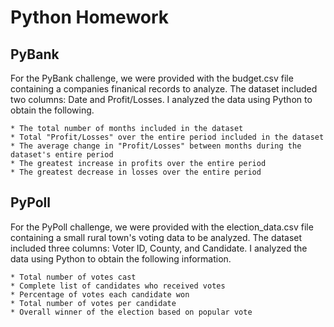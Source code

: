 Python Homework 
===============

PyBank
------


For the PyBank challenge, we were provided with the budget.csv file containing a companies finanical records to analyze. The dataset included two columns: Date and Profit/Losses. I analyzed the data using Python to obtain the following.

	* The total number of months included in the dataset
	* Total "Profit/Losses" over the entire period included in the dataset
	* The average change in "Profit/Losses" between months during the dataset's entire period
	* The greatest increase in profits over the entire period
	* The greatest decrease in losses over the entire period


PyPoll
------

For the PyPoll challenge, we were provided with the election_data.csv file containing a small rural town's voting data to be analyzed. The dataset included three columns: Voter ID, County, and Candidate. I analyzed the data using Python to obtain the following information.

	* Total number of votes cast
	* Complete list of candidates who received votes
	* Percentage of votes each candidate won
	* Total number of votes per candidate
	* Overall winner of the election based on popular vote

